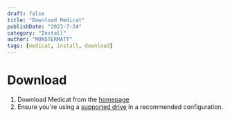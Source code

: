 ```yaml
---
draft: false
title: "Download Medicat"
publishDate: "2023-7-24"
category: "Install"
author: "MON5TERMATT"
tags: [medicat, install, download]
---
```


# Download
1. Download Medicat from the [homepage](/)
2. Ensure you're using a [supported drive](/docs/medicat/installation/supported-drives) in a recommended configuration.